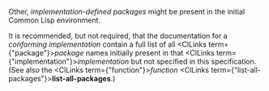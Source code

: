  



Other, *implementation-defined packages* might be present in the initial Common Lisp environment. 



It is recommended, but not required, that the documentation for a *conforming implementation* contain a full list of all <ClLinks  term={"package"}><i>package</i></ClLinks> names initially present in that <ClLinks  term={"implementation"}><i>implementation</i></ClLinks> but not specified in this specification. (See also the <ClLinks  term={"function"}><i>function</i></ClLinks> <ClLinks  term={"list-all-packages"}><b>list-all-packages</b></ClLinks>.) 







 



 



